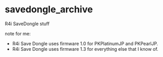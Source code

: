 # savedongle_archive
R4i SaveDongle stuff

note for me:
- R4i Save Dongle uses firmware 1.0 for PKPlatinumJP and PKPearlJP.
- R4i Save Dongle uses firmware 1.3 for everything else that I know of.
